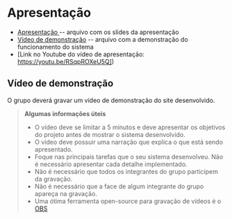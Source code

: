 # Apresentação

* [Apresentação ](./Presentation.pdf) -- arquivo com os slides da apresentação 
* [Vídeo de demonstração](https://youtu.be/RSqpROXeU5Q) -- arquivo com a demonstração do funcionamento do sistema
* [Link no Youtube do vídeo de apresentação: https://youtu.be/RSqpROXeU5Q])


## Vídeo de demonstração

O grupo deverá gravar um vídeo de demonstração do site desenvolvido.

> **Algumas informações úteis**
> - O vídeo deve se limitar a 5 minutos e deve apresentar os objetivos do projeto antes de mostrar o sistema desenvolvido.
> - O vídeo deve possuir uma narração que explica o que está sendo apresentado.
> - Foque nas principais tarefas que o seu sistema desenvolveu. Não é necessário apresentar cada detalhe implementado.
> - Não é necessário que todos os integrantes do grupo participem da gravação.
> - Não é necessário que a face de algum integrante do grupo apareça na gravação.
> - Uma ótima ferramenta open-source para gravação de vídeos é o [OBS](https://obsproject.com/pt-br/download)

